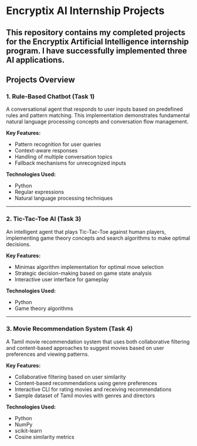 # Encryptix AI Internship Projects

This repository contains my completed projects for the Encryptix Artificial Intelligence internship program. I have successfully implemented three AI applications.
---

## Projects Overview

### **1. Rule-Based Chatbot (Task 1)**

A conversational agent that responds to user inputs based on predefined rules and pattern matching. This implementation demonstrates fundamental natural language processing concepts and conversation flow management.

**Key Features:**
- Pattern recognition for user queries
- Context-aware responses
- Handling of multiple conversation topics
- Fallback mechanisms for unrecognized inputs

**Technologies Used:**
- Python
- Regular expressions
- Natural language processing techniques

---

### **2. Tic-Tac-Toe AI (Task 3)**

An intelligent agent that plays Tic-Tac-Toe against human players, implementing game theory concepts and search algorithms to make optimal decisions.

**Key Features:**
- Minimax algorithm implementation for optimal move selection
- Strategic decision-making based on game state analysis
- Interactive user interface for gameplay

**Technologies Used:**
- Python
- Game theory algorithms

---

### **3. Movie Recommendation System (Task 4)**

A Tamil movie recommendation system that uses both collaborative filtering and content-based approaches to suggest movies based on user preferences and viewing patterns.

**Key Features:**
- Collaborative filtering based on user similarity
- Content-based recommendations using genre preferences
- Interactive CLI for rating movies and receiving recommendations
- Sample dataset of Tamil movies with genres and directors

**Technologies Used:**
- Python
- NumPy
- scikit-learn
- Cosine similarity metrics

